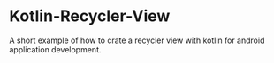 # Kotlin-Recycler-View
A short example of how to crate a recycler view with kotlin for android application development. 
